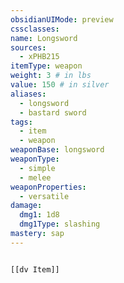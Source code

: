 ```yaml
---
obsidianUIMode: preview
cssclasses: 
name: Longsword
sources:
  - xPHB215
itemType: weapon
weight: 3 # in lbs
value: 150 # in silver
aliases:
  - longsword
  - bastard sword
tags:
  - item
  - weapon
weaponBase: longsword
weaponType:
  - simple
  - melee
weaponProperties:
  - versatile
damage:
  dmg1: 1d8
  dmg1Type: slashing
mastery: sap
---
```


```meta-bind-embed

[[dv Item]]

```